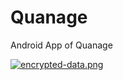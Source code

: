 # Quanage
Android App of Quanage

[![encrypted-data.png](https://i.postimg.cc/fL5xFTvZ/encrypted-data.png)](https://postimg.cc/qhhh6rYZ)
